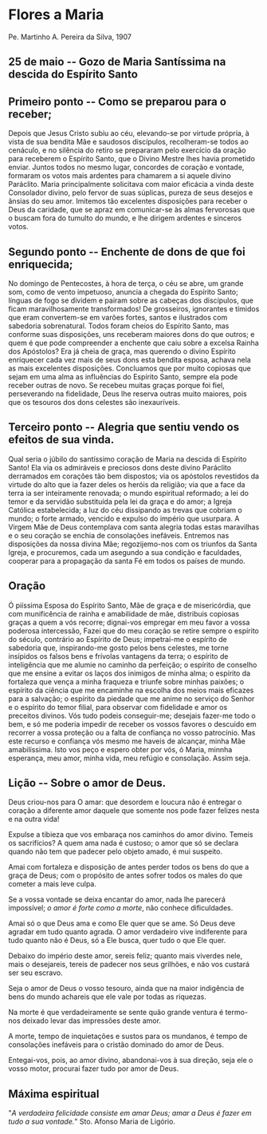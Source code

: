 # Flores a Maria
Pe. Martinho A. Pereira da Silva, 1907

## 25 de  maio -- Gozo de Maria Santíssima na descida do Espírito Santo

## Primeiro ponto -- Como se preparou para o receber;

Depois que Jesus Cristo subiu ao céu, elevando-se por virtude própria, à vista de sua bendita Mãe e saudosos discípulos, recolheram-se todos ao cenáculo, e no silência do retiro se prepararam pelo exercício da oração para receberem o Espírito Santo, que o Divino Mestre lhes havia prometido enviar. Juntos todos no mesmo lugar, concordes de coração e vontade, formaram os votos mais ardentes para chamarem a si aquele divino Paráclito. Maria principalmente solicitava com maior eficácia a vinda deste Consolador divino, pelo fervor de suas súplicas, pureza de seus desejos e ânsias do seu amor. Imitemos tão excelentes disposições para receber o Deus da caridade, que se apraz em comunicar-se às almas fervorosas que o buscam fora do tumulto do mundo, e lhe dirigem ardentes e sinceros votos.

## Segundo ponto -- Enchente de dons de que foi enriquecida;

No domingo de Pentecostes, à hora de terça, o céu se abre, um grande som, como de vento impetuoso, anuncia a chegada do Espírito Santo; línguas de fogo se dividem e pairam sobre as cabeças dos discípulos, que ficam maravilhosamente transformados! De grosseiros, ignorantes e tímidos que eram convertem-se em varões fortes, santos e ilustrados com sabedoria sobrenatural. Todos foram cheios do Espírito Santo, mas conforme suas disposições, uns receberam maiores dons do que outros; e quem é que pode compreender a enchente que caiu sobre a excelsa Rainha dos Apóstolos? Era já cheia de graça, mas querendo o divino Espírito enriquecer cada vez mais de seus dons esta bendita esposa, achava nela as mais excelentes disposições. Concluamos que por muito copiosas que sejam em uma alma as influências do Espírito Santo, sempre ela pode receber outras de novo. Se recebeu muitas graças porque foi fiel, perseverando na fidelidade, Deus lhe reserva outras muito maiores, pois que os tesouros dos dons celestes são inexauríveis.

## Terceiro ponto -- Alegria que sentiu vendo os efeitos de sua vinda.

Qual seria o júbilo do santíssimo coração de Maria na descida di Espírito Santo! Ela via os admiráveis e preciosos dons deste divino Paráclito derramados em corações tão bem dispostos; via os apóstolos revestidos da virtude do alto que ia fazer deles os heróis da religião; via que a face da terra ia ser inteiramente renovada; o mundo espiritual reformado; a lei do temor e da servidão substituída pela lei da graça e do amor; a Igreja Católica estabelecida; a luz do céu dissipando as trevas que cobriam o mundo; o forte armado, vencido e expulso do império que usurpara. A Virgem Mãe de Deus contemplava com santa alegria todas estas maravilhas e o seu coração se enchia de consolações inefáveis. Entremos nas disposições da nossa divina Mãe; regozijemo-nos com os triunfos da Santa Igreja, e procuremos, cada um asegundo a sua condição e faculdades, cooperar para a propagação da santa Fé em todos os países de mundo.

## Oração

Ó piíssima Esposa do Espírito Santo, Mãe de graça e de misericórdia, que com munificência de rainha e amabilidade de mãe, distribuis copiosas graças a quem a vós recorre; dignai-vos empregar em meu favor a vossa poderosa intercessão, Fazei que do meu coração se retire sempre o espírito do século, contrário ao Espírito de Deus; impetrai-me o espírito de sabedoria que, inspirando-me gosto pelos bens celestes, me torne insípidos os falsos bens e frívolas vantagens da terra; o espírito de inteligência que me alumie no caminho da perfeição; o espírito de conselho que me ensine a evitar os laços dos inimigos de minha alma; o espírito da fortaleza que vença a minha fraqueza e triunfe sobre minhas paixões; o espírito da ciência que me encaminhe na escolha dos meios mais eficazes para a salvação; o espírito da piedade que me anime no serviço do Senhor e o espírito do temor filial, para observar com fidelidade e amor os preceitos divinos. Vós tudo podeis conseguir-me; desejais fazer-me todo o bem, e só me poderia impedir de receber os vossos favores o descuido em recorrer a vossa proteção ou a falta de confiança no vosso patrocínio. Mas este recurso e confiança vós mesmo me haveis de alcançar, minha Mãe amabilíssima. Isto vos peço e espero obter por vós, ó Maria, minnha esperança, meu amor, minha vida, meu refúgio e consolação. Assim seja.

## Lição -- Sobre o amor de Deus.

Deus criou-nos para O amar: que desordem e loucura não é entregar o coração a diferente amor daquele que somente nos pode fazer felizes nesta e na outra vida!

Expulse a tibieza que vos embaraça nos caminhos do amor divino. Temeis os sacrifícios? A quem ama nada é custoso; o amor que só se declara quando não tem que padecer pelo objeto amado, é mui suspeito.

Amai com fortaleza e disposição de antes perder todos os bens do que a graça de Deus; com o propósito de antes sofrer todos os males do que cometer a mais leve culpa.

Se a vossa vontade se deixa encantar do amor, nada lhe parecerá impossível; _o amor é forte como a morte_, não conhece dificuldades.

Amai só o que Deus ama e como Ele quer que se ame. Só Deus deve agradar em tudo quanto agrada. O amor verdadeiro vive indiferente para tudo quanto não é Deus, só a Ele busca, quer tudo o que Ele quer.

Debaixo do império deste amor, sereis feliz; quanto mais viverdes nele, mais o desejareis, tereis de padecer nos seus grilhões, e não vos custará ser seu escravo.

Seja o amor de Deus o vosso tesouro, ainda que na maior indigência de bens do mundo achareis que ele vale por todas as riquezas.

Na morte é que verdadeiramente se sente quão grande ventura é termo-nos deixado levar das impressões deste amor.

A morte, tempo de inquietações e sustos para os mundanos, é tempo de consolações inefáveis para o cristão dominado do amor de Deus.

Entegai-vos, pois, ao amor divino, abandonai-vos à sua direção, seja ele o vosso motor, procurai fazer tudo por amor de Deus.

## Máxima espiritual

"_A verdadeira felicidade consiste em amar Deus; amar a Deus é fazer em tudo a sua vontade._" Sto. Afonso Maria de Ligório.
